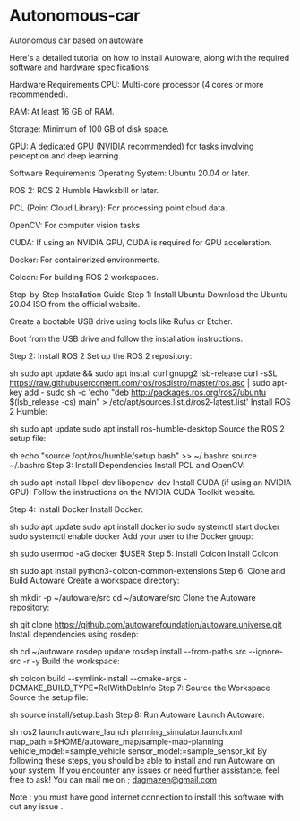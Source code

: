 # Autonomous-car
Autonomous car based on autoware

Here's a detailed tutorial on how to install Autoware, along with the required software and hardware specifications:

Hardware Requirements
CPU: Multi-core processor (4 cores or more recommended).

RAM: At least 16 GB of RAM.

Storage: Minimum of 100 GB of disk space.

GPU: A dedicated GPU (NVIDIA recommended) for tasks involving perception and deep learning.

Software Requirements
Operating System: Ubuntu 20.04 or later.

ROS 2: ROS 2 Humble Hawksbill or later.

PCL (Point Cloud Library): For processing point cloud data.

OpenCV: For computer vision tasks.

CUDA: If using an NVIDIA GPU, CUDA is required for GPU acceleration.

Docker: For containerized environments.

Colcon: For building ROS 2 workspaces.

Step-by-Step Installation Guide
Step 1: Install Ubuntu
Download the Ubuntu 20.04 ISO from the official website.

Create a bootable USB drive using tools like Rufus or Etcher.

Boot from the USB drive and follow the installation instructions.

Step 2: Install ROS 2
Set up the ROS 2 repository:

sh
sudo apt update && sudo apt install curl gnupg2 lsb-release
curl -sSL https://raw.githubusercontent.com/ros/rosdistro/master/ros.asc | sudo apt-key add -
sudo sh -c 'echo "deb http://packages.ros.org/ros2/ubuntu $(lsb_release -cs) main" > /etc/apt/sources.list.d/ros2-latest.list'
Install ROS 2 Humble:

sh
sudo apt update
sudo apt install ros-humble-desktop
Source the ROS 2 setup file:

sh
echo "source /opt/ros/humble/setup.bash" >> ~/.bashrc
source ~/.bashrc
Step 3: Install Dependencies
Install PCL and OpenCV:

sh
sudo apt install libpcl-dev libopencv-dev
Install CUDA (if using an NVIDIA GPU): Follow the instructions on the NVIDIA CUDA Toolkit website.

Step 4: Install Docker
Install Docker:

sh
sudo apt update
sudo apt install docker.io
sudo systemctl start docker
sudo systemctl enable docker
Add your user to the Docker group:

sh
sudo usermod -aG docker $USER
Step 5: Install Colcon
Install Colcon:

sh
sudo apt install python3-colcon-common-extensions
Step 6: Clone and Build Autoware
Create a workspace directory:

sh
mkdir -p ~/autoware/src
cd ~/autoware/src
Clone the Autoware repository:

sh
git clone https://github.com/autowarefoundation/autoware.universe.git
Install dependencies using rosdep:

sh
cd ~/autoware
rosdep update
rosdep install --from-paths src --ignore-src -r -y
Build the workspace:

sh
colcon build --symlink-install --cmake-args -DCMAKE_BUILD_TYPE=RelWithDebInfo
Step 7: Source the Workspace
Source the setup file:

sh
source install/setup.bash
Step 8: Run Autoware
Launch Autoware:

sh
ros2 launch autoware_launch planning_simulator.launch.xml map_path:=$HOME/autoware_map/sample-map-planning vehicle_model:=sample_vehicle sensor_model:=sample_sensor_kit
By following these steps, you should be able to install and run Autoware on your system. If you encounter any issues or need further assistance, feel free to ask! You can mail me on ; dagmazen@gmail.com

Note : you must have good internet connection to install this software with out any issue . 
